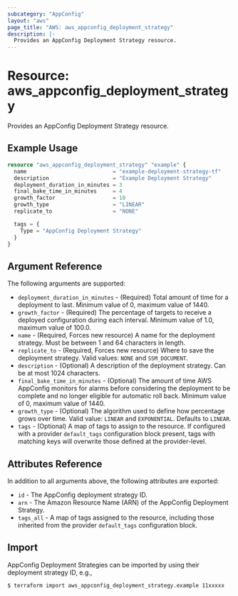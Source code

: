 ```yaml
---
subcategory: "AppConfig"
layout: "aws"
page_title: "AWS: aws_appconfig_deployment_strategy"
description: |-
  Provides an AppConfig Deployment Strategy resource.
---
```


# Resource: aws_appconfig_deployment_strategy

Provides an AppConfig Deployment Strategy resource.

## Example Usage

```terraform
resource "aws_appconfig_deployment_strategy" "example" {
  name                           = "example-deployment-strategy-tf"
  description                    = "Example Deployment Strategy"
  deployment_duration_in_minutes = 3
  final_bake_time_in_minutes     = 4
  growth_factor                  = 10
  growth_type                    = "LINEAR"
  replicate_to                   = "NONE"

  tags = {
    Type = "AppConfig Deployment Strategy"
  }
}
```

## Argument Reference

The following arguments are supported:

* `deployment_duration_in_minutes` - (Required) Total amount of time for a deployment to last. Minimum value of 0, maximum value of 1440.
* `growth_factor` - (Required) The percentage of targets to receive a deployed configuration during each interval. Minimum value of 1.0, maximum value of 100.0.
* `name` - (Required, Forces new resource) A name for the deployment strategy. Must be between 1 and 64 characters in length.
* `replicate_to` - (Required, Forces new resource) Where to save the deployment strategy. Valid values: `NONE` and `SSM_DOCUMENT`.
* `description` - (Optional) A description of the deployment strategy. Can be at most 1024 characters.
* `final_bake_time_in_minutes` - (Optional) The amount of time AWS AppConfig monitors for alarms before considering the deployment to be complete and no longer eligible for automatic roll back. Minimum value of 0, maximum value of 1440.
* `growth_type` - (Optional) The algorithm used to define how percentage grows over time. Valid value: `LINEAR` and `EXPONENTIAL`. Defaults to `LINEAR`.
* `tags` - (Optional) A map of tags to assign to the resource. If configured with a provider `default_tags` configuration block present, tags with matching keys will overwrite those defined at the provider-level.

## Attributes Reference

In addition to all arguments above, the following attributes are exported:

* `id` - The AppConfig deployment strategy ID.
* `arn` - The Amazon Resource Name (ARN) of the AppConfig Deployment Strategy.
* `tags_all` - A map of tags assigned to the resource, including those inherited from the provider `default_tags` configuration block.

## Import

AppConfig Deployment Strategies can be imported by using their deployment strategy ID, e.g.,

```
$ terraform import aws_appconfig_deployment_strategy.example 11xxxxx
```
